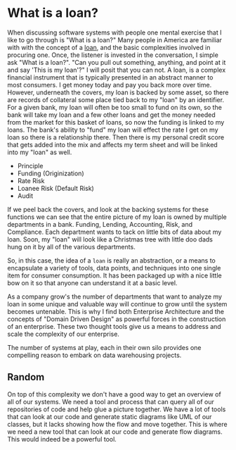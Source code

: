 # What is a loan?

When discussing software systems with people one mental exercise that I like to go through is "What is a loan?" Many people in America are familiar with with the concept of a [loan](https://en.wikipedia.org/wiki/Loan), and the basic complexities involved in procuring one. Once, the listener is invested in the conversation, I simple ask "What is a loan?". "Can you pull out something, anything, and point at it and say 'This is my loan'?" I will posit that you can not. A loan, is a complex financial instrument that is typically presented in an abstract manner to most consumers. I get money today and pay you back more over time. However, underneath the covers, my loan is backed by some asset, so there are records of collateral some place tied back to my "loan" by an identifier. For a given bank, my loan will often be too small to fund on its own, so the bank will take my loan and a few other loans and get the money needed from the market for this basket of loans, so now the funding is linked to my loans. The bank's ability to "fund" my loan will effect the rate I get on my loan so there is a relationship there. Then there is my personal credit score that gets added into the mix and affects my term sheet and will be linked into my "loan" as well.

* Principle
* Funding \(Originization\)
* Rate Risk
* Loanee Risk \(Default Risk\)
* Audit

If we peel back the covers, and look at the backing systems for these functions we can see that the entire picture of my loan is owned by multiple departments in a bank. Funding, Lending, Accounting, Risk, and Compliance. Each department wants to tack on little bits of data about my loan. Soon, my "loan" will look like a Christmas tree with little doo dads hung on it by all of the various departments.

So, in this case, the idea of a `loan` is really an abstraction, or a means to encapsulate a variety of tools, data points, and techniques into one single item for consumer consumption. It has been packaged up with a nice little bow on it so that anyone can understand it at a basic level.

As a company grow's the number of departments that want to analyze my loan in some unique and valuable way will continue to grow until the system becomes untenable. This is why I find both Enterprise Architecture and the concepts of "Domain Driven Design" as powerful forces in the construction of an enterprise. These two thought tools give us a means to address and scale the complexity of our enterprise.

The number of systems at play, each in their own silo provides one compelling reason to embark on data warehousing projects.

## Random

On top of this complexity we don't have a good way to get an overview of all of our systems. We need a tool and process that can query all of our repositories of code and help glue a picture together. We have a lot of tools that can look at our code and generate static diagrams like UML of our classes, but it lacks showing how the flow and move together. This is where we need a new tool that can look at our code and generate flow diagrams. This would indeed be a powerful tool.

